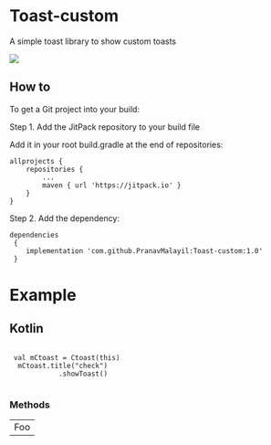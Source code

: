# Toast-custom
A simple toast library to show custom toasts

[![](https://jitpack.io/v/PranavMalayil/Toast-custom.svg)](https://jitpack.io/#PranavMalayil/Toast-custom)
  
  
## How to ##
To get a Git project into your build:

Step 1. Add the JitPack repository to your build file

Add it in your root build.gradle at the end of repositories:

	allprojects {
		repositories {
			...
			maven { url 'https://jitpack.io' }
		}
	}
Step 2. 
Add the dependency:
<pre><code>dependencies
 { 
    implementation 'com.github.PranavMalayil:Toast-custom:1.0'
 }</code></pre>
 
 # Example #
 
 ## Kotlin ##
 
 <pre><code>
 val mCtoast = Ctoast(this)
  mCtoast.title("check")
            .showToast()
 </code></pre>


### Methods ###

<table>
    <tr>
        <td>Foo</td>
    </tr>
</table>

